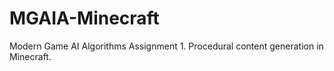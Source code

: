# MGAIA-Minecraft
Modern Game AI Algorithms Assignment 1. Procedural content generation in Minecraft.
